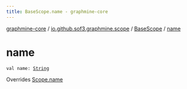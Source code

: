```yaml
---
title: BaseScope.name - graphmine-core
---
```


[graphmine-core](../../index.html) / [io.github.sof3.graphmine.scope](../index.html) / [BaseScope](index.html) / [name](./name.html)

# name

`val name: `[`String`](https://kotlinlang.org/api/latest/jvm/stdlib/kotlin/-string/index.html)

Overrides [Scope.name](../-scope/name.html)

